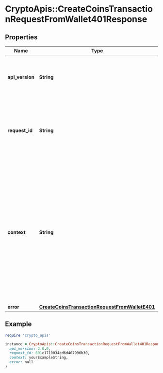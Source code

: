 # CryptoApis::CreateCoinsTransactionRequestFromWallet401Response

## Properties

| Name | Type | Description | Notes |
| ---- | ---- | ----------- | ----- |
| **api_version** | **String** | Specifies the version of the API that incorporates this endpoint. |  |
| **request_id** | **String** | Defines the ID of the request. The &#x60;requestId&#x60; is generated by Crypto APIs and it&#39;s unique for every request. |  |
| **context** | **String** | In batch situations the user can use the context to correlate responses with requests. This property is present regardless of whether the response was successful or returned as an error. &#x60;context&#x60; is specified by the user. | [optional] |
| **error** | [**CreateCoinsTransactionRequestFromWalletE401**](CreateCoinsTransactionRequestFromWalletE401.md) |  |  |

## Example

```ruby
require 'crypto_apis'

instance = CryptoApis::CreateCoinsTransactionRequestFromWallet401Response.new(
  api_version: 2.0.0,
  request_id: 601c1710034ed6d407996b30,
  context: yourExampleString,
  error: null
)
```

